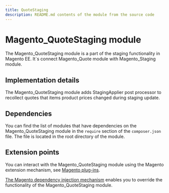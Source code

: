 ```yaml
---
title: QuoteStaging
description: README.md contents of the module from the source code
---
```


# Magento_QuoteStaging module

The Magento_QuoteStaging module is a part of the staging functionality in Magento EE. It`s connect Magento_Quote module with Magento_Staging module.

## Implementation details

The Magento_QuoteStaging module adds StagingApplier post processor to recollect quotes that items product prices changed during staging update.

## Dependencies

You can find the list of modules that have dependencies on the Magento_QuoteStaging module in the `require` section of the `composer.json` file. The file is located in the root directory of the module.

## Extension points

You can interact with the Magento_QuoteStaging module using the Magento extension mechanism, see [Magento plug-ins](https://devdocs.magento.com/guides/v2.4/extension-dev-guide/plugins.html).

[The Magento dependency injection mechanism](https://devdocs.magento.com/guides/v2.4/extension-dev-guide/depend-inj.html) enables you to override the functionality of the Magento_QuoteStaging module.

